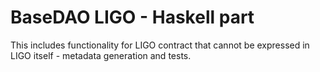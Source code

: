 # BaseDAO LIGO - Haskell part

This includes functionality for LIGO contract that cannot be expressed in LIGO itself - metadata generation and tests.